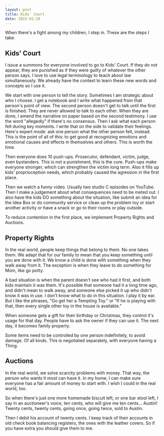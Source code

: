 ```yaml
---
layout: post
title: Kids' Court
date: 2022-01-29
---
```


When there's a fight among my children, I step in. These are the steps I take:

Kids' Court
---
I issue a summons for everyone involved to go to Kids' Court. If they do not appear, they are punished as if they were guilty of whatever the other person says.  I love to use legal terminology to teach about law simultaneously. We already have the context to learn these new words and concepts so I use it. 

We start with one person to tell the story. Sometimes I am strategic about who I choose. I get a notebook and I write what happened from that person's point of view. The second person doesn't get to talk until the first is finished. They are never allowed to talk to each other. When they are done, I amend the narrative on paper based on the second testimony. I use the word "allegedly" if there's no consensus. Then I ask what each person felt during key moments. I write that on the side to validate their feelings. Here's expert mode: ask one person what the other person felt, instead. This is the point of all of this: to get good at recognizing emotions and emotional causes and effects in themselves and others. This is worth the time. 

Then everyone does 10 push-ups. Prosecutor, defendant, victim, judge, even bystanders. This is not a punishment, this is the cure. Push-ups make everyone stronger, which can strengthen the victim long term. Also it fills up kids' proprioception needs, which probably caused the agression in the first place.

Then we watch a funny video. Usually two studio C episodes on YouTube. Then I make a judgement about what consequences need to be meted out. I also have the kids DO something about the situation, like submit an idea for the Idea Box or do community service or clean up the problem toy or start another activity or have a snack or go to their rooms or play outside. 

To reduce contention in the first place, we implement Property Rights and Auctions. 

Property Rights
---

In the real world, people keep things that belong to them. No one takes them. We adapt that for our family to mean that you keep something until you are done with it. We know a child is done with something when they walk away from it. The exception is when they leave to do something for Mom, like go potty. 

A bad situation is when the parent doesn't see who had it first, and both kids maintain it was them. It's possible that someone had it a long time ago, and didn't mean to walk away, and someone else picked it up who didn't know it was in use. I don't know what to do in this situation. I play it by ear. But I like the phrases, "Go get her a Tempting Toy." or "If he is playing with that, then every single other toy in the house is available." 

When someone gets a gift for their birthday or Christmas, they control it's usage for that day. People have to ask the owner if they can use it. The next day, it becomes family property. 

Some items need to be controlled by one person indefinitely, to avoid damage. Of all kinds. This is negotiated separately, with everyone having a Thing.

Auctions
---
In the real world, we solve scarcity problems with money. That way, the person who wants it most can have it. In my home, I can make sure everyone has a fair amount of money to start with. I wish I could in the real world, too.

So when there's just one more homemade biscuit left, or one bar stool left, I say in an auctioneer's voice, ten cents, who will give me ten cents... Austin! Twenty cents, twenty cents, going once, going twice, sold to Austin. 

Then I debit his account of twenty cents. I keep track of their accounts in old check book balancing registers, the ones with the leather covers. So if you have extra you should give them to me.